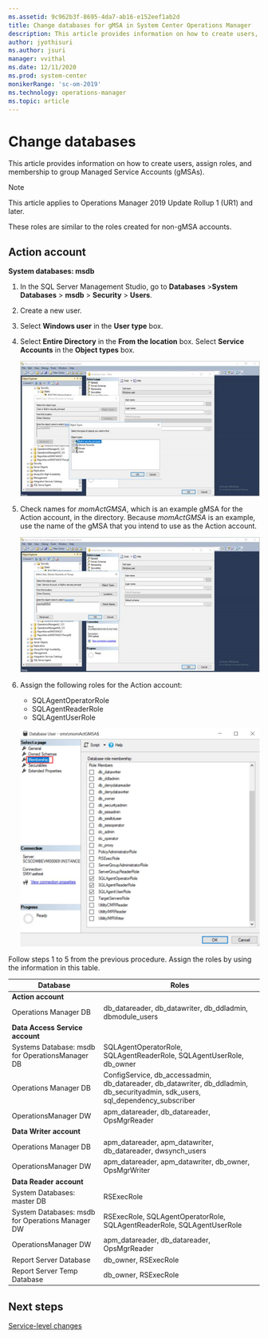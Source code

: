 ```yaml
---
ms.assetid: 9c962b3f-8695-4da7-ab16-e152eef1ab2d
title: Change databases for gMSA in System Center Operations Manager
description: This article provides information on how to create users, assign roles, and membership to the group Managed Service Accounts (gMSA), a new feature supported in Operations Manager 2019 UR1 and later.
author: jyothisuri
ms.author: jsuri
manager: vvithal
ms.date: 12/11/2020
ms.prod: system-center
monikerRange: 'sc-om-2019'
ms.technology: operations-manager
ms.topic: article
---
```


# Change databases

This article provides information on how to create users, assign roles, and membership to group Managed Service Accounts (gMSAs).

>[!NOTE]
>This article applies to Operations Manager 2019 Update Rollup 1 (UR1) and later.

These roles are similar to the roles created for non-gMSA accounts.

## Action account

**System databases: msdb**

1. In the SQL Server Management Studio, go to **Databases** \>**System Databases** \> **msdb** \> **Security** \> **Users**.

1. Create a new user.

1. Select **Windows user** in the **User type** box.

1. Select **Entire Directory** in the **From the location** box. Select **Service Accounts** in the **Object types** box.

    ![Server management object types](media/gmsa/server-management-object-types.png)

1. Check names for *momActGMSA*, which is an example gMSA for the Action account, in the directory.
Because *momActGMSA* is an example, use the name of the gMSA that you intend to use as the Action account.

   ![Server management select user](media/gmsa/server-management-select-users.png)


1. Assign the following roles for the Action account:

   - SQLAgentOperatorRole
   - SQLAgentReaderRole
   - SQLAgentUserRole

   ![Database user membership](media/gmsa/database-user-membership.png)


Follow steps 1 to 5 from the previous procedure. Assign the roles by using the information in this table.

| Database|Roles|
|---------|---------|
|    **Action account**     |         |
| Operations Manager DB|db\_datareader, db\_datawriter, db\_ddladmin, dbmodule\_users|
|   **Data Access Service account**       |         |
|   Systems Database: msdb for OperationsManager DB |SQLAgentOperatorRole, SQLAgentReaderRole, SQLAgentUserRole, db_owner |
|Operations Manager DB |  ConfigService, db\_accessadmin, db\_datareader,  db\_datawriter, db\_ddladmin, db\_securityadmin, sdk\_users, sql\_dependency\_subscriber|
| OperationsManager DW|apm\_datareader, db\_datareader, OpsMgrReader |
|  **Data Writer account** |         |
|   Operations Manager DB| apm\_datareader, apm\_datawriter,  db\_datareader, dwsynch\_users|
|OperationsManager DW|apm\_datareader, apm_datawriter, db\_owner, OpsMgrWriter|
|   **Data Reader account** |         |
|     System Databases: master DB|      RSExecRole   |
| System Databases: msdb for Operations Manager DW| RSExecRole, SQLAgentOperatorRole,  SQLAgentReaderRole, SQLAgentUserRole|
| OperationsManager DW |apm\_datareader, db\_datareader, OpsMgrReader|
|  Report Server Database      | db\_owner,  RSExecRole      |
|  Report Server Temp Database       | db\_owner, RSExecRole      |

## Next steps
  [Service-level changes](service-level-changes.md)
